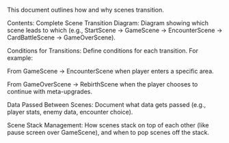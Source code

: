 This document outlines how and why scenes transition.

Contents:
Complete Scene Transition Diagram: Diagram showing which scene leads to which (e.g., StartScene → GameScene → EncounterScene → CardBattleScene → GameOverScene).

Conditions for Transitions: Define conditions for each transition. For example:

From GameScene → EncounterScene when player enters a specific area.

From GameOverScene → RebirthScene when the player chooses to continue with meta-upgrades.

Data Passed Between Scenes: Document what data gets passed (e.g., player stats, enemy data, encounter choice).

Scene Stack Management: How scenes stack on top of each other (like pause screen over GameScene), and when to pop scenes off the stack.

